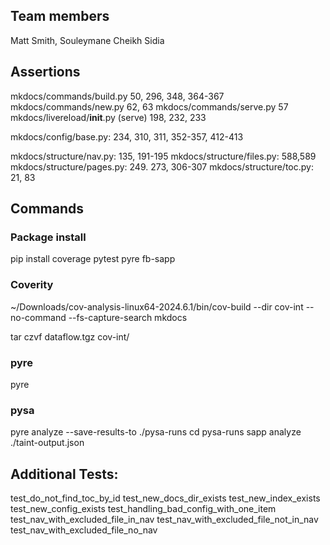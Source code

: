 ## Team members

Matt Smith, Souleymane Cheikh Sidia

## Assertions

mkdocs/commands/build.py 50, 296, 348, 364-367 
mkdocs/commands/new.py 62, 63 
mkdocs/commands/serve.py 57 
mkdocs/livereload/__init__.py (serve) 198, 232, 233

mkdocs/config/base.py: 234, 310, 311, 352-357, 412-413

mkdocs/structure/nav.py: 135, 191-195
mkdocs/structure/files.py: 588,589
mkdocs/structure/pages.py: 249. 273, 306-307
mkdocs/structure/toc.py: 21, 83

## Commands

### Package install

pip install coverage pytest pyre fb-sapp

### Coverity

~/Downloads/cov-analysis-linux64-2024.6.1/bin/cov-build --dir cov-int --no-command --fs-capture-search mkdocs

tar czvf dataflow.tgz cov-int/

### pyre
pyre

### pysa
pyre analyze --save-results-to ./pysa-runs
cd pysa-runs
sapp analyze ./taint-output.json


## Additional Tests:

test_do_not_find_toc_by_id
test_new_docs_dir_exists
test_new_index_exists
test_new_config_exists
test_handling_bad_config_with_one_item
test_nav_with_excluded_file_in_nav
test_nav_with_excluded_file_not_in_nav
test_nav_with_excluded_file_no_nav

